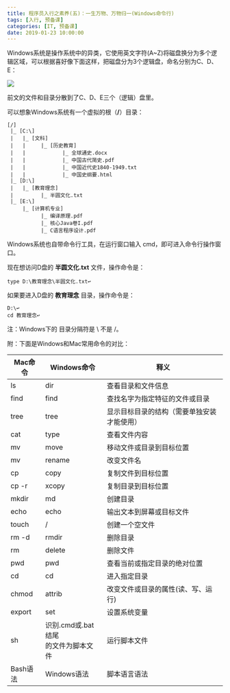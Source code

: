 ```yaml
---
title: 程序员入行之素养(五)：一生万物、万物归一(Windows命令行)
tags: [入行, 预备课]
categories: [IT, 预备课]
date: 2019-01-23 10:00:00
---
```


Windows系统是操作系统中的异类，它使用英文字符(A~Z)将磁盘换分为多个逻辑区域，可以根据喜好像下面这样，把磁盘分为3个逻辑盘，命名分别为C、D、E：

![](https://img-camp.banyuan.club/prep/win-disk.png?x-oss-process=image/resize,w_630/sharpen,100)


前文的文件和目录分散到了C、D、E三个（逻辑）盘里。



可以想象Windows系统有一个虚拟的根（**/**）目录：
```
[/]
 |_ [C:\]
 |   |_ [文科]
 |   |     |_ [历史教育]
 |   |            |_ 全球通史.docx
 |   |            |_ 中国古代简史.pdf
 |   |            |_ 中国近代史1840-1949.txt
 |   |            |_ 中国史纲要.html
 |_ [D:\]
 |   |_ [教育理念]
 |         |_ 半圆文化.txt
 |_ [E:\]
     |_ [计算机专业]
           |_ 编译原理.pdf
           |_ 核心Java卷I.pdf
           |_ C语言程序设计.pdf
```

Windows系统也自带命令行工具，在运行窗口输入 cmd，即可进入命令行操作窗口。

现在想访问D盘的 **半圆文化.txt** 文件，操作命令是：

```
type D:\教育理念\半圆文化.txt↩
```
如果要进入D盘的 **教育理念** 目录，操作命令是：
```
D:\↩
cd 教育理念↩
```

注：Windows下的 目录分隔符是 \ 不是 /。

附：下面是Windows和Mac常用命令的对比：

|Mac命令|Windows命令|释义|
|---|---|---| 
|ls|dir|查看目录和文件信息|
|find|find|查找名字为指定特征的文件或目录|
|tree|tree|显示目标目录的结构（需要单独安装才能使用）|
|cat|type|查看文件内容|
|mv|move|移动文件或目录到目标位置|
|mv|rename|改变文件名|
|cp|copy|复制文件到目标位置|
|cp -r|xcopy|复制目录到目标位置|
|mkdir|md|创建目录|
|echo|echo|输出文本到屏幕或目标文件|
|touch|/|创建一个空文件|
|rm -d|rmdir|删除目录|
|rm|delete|删除文件|
|pwd|pwd|查看当前或指定目录的绝对位置|
|cd|cd|进入指定目录|
|chmod|attrib|改变文件或目录的属性(读、写、运行)|
|export|set|设置系统变量|
|sh|识别.cmd或.bat结尾<br/>的文件为脚本文件|运行脚本文件|
|Bash语法|Windows语法|脚本语言语法|
